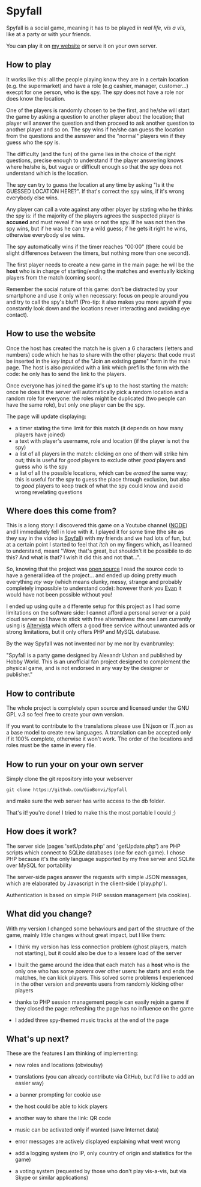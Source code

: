 # Spyfall

Spyfall is a social game, meaning it has to be played _in real life_, _vis a vis_, like at a party or with your friends.

You can play it on [my website](http://spyfall.bonvi.atervista.org) or serve it on your own server.

## How to play

It works like this: all the people playing know they are in a certain location (e.g. the supermarket) and have a role (e.g cashier, manager, customer...) execpt for one person, who is the spy. The spy does not have a role nor does know the location.

One of the players is randomly chosen to be the first, and he/she will start the game by asking a question to another player about the location; that player will answer the question and then proceed to ask another question to another player and so on. The spy wins if he/she can guess the location from the questions and the asnswer and the "normal" players win if they guess who the spy is.

The difficulty (and the fun) of the game lies in the choice of the right questions, precise enough to understand if the player answering knows where he/she is, but vague or difficult enough so that the spy does not understand which is the location.

The spy can try to guess the location at any time by asking "Is it the GUESSED LOCATION HERE?". If that's correct the spy wins, if it's wrong everybody else wins.

Any player can call a vote against any other player by stating who he thinks the spy is: if the majority of the players agrees the suspected player is **accused** and must reveal if he was or not the spy. If he was not then the spy wins, but if he was he can try a wild guess; if he gets it right he wins, otherwise everybody else wins.

The spy automatically wins if the timer reaches "00:00" (there could be slight differences between the timers, but nothing more than one second).

The first player needs to create a new game in the main page: he will be the **host** who is in charge of starting/ending the matches and eventually kicking players from the match (coming soon).

Remember the social nature of this game: don't be distracted by your smartphone and use it only when necessary: focus on people around you and try to call the spy's bluff! (Pro-tip: it also makes you more _spyish_ if you constantly look down and the locations never interacting and avoiding eye contact).

## How to use the website

Once the host has created the match he is given a 6 characters (letters and numbers) code which he has to share with the other players: that code must be inserted in the _key_ input of the "Join an existing game" form in the main page. The host is also provided with a link which prefills the form with the code: he only has to send the link to the players.

Once everyone has joined the game it's up to the host starting the match: once he does it the server will automatically pick a random location and a random role for everyone: the roles might be duplicated (two people can have the same role), but only one player can be the spy.

The page will update displaying:
 - a timer stating the time limit for this match (it depends on how many players have joined)
 - a text with player's username, role and location (if the player is not the spy)
 - a list of all players in the match: clicking on one of them will strike him out; this is useful for _good_ players to exclude other _good_ players and guess who is the spy
 - a list of all the possible locations, which can be _erased_ the same way; this is useful for the spy to guess the place through exclusion, but also to _good_ players to keep track of what the spy could know and avoid wrong revelating questions
 
## Where does this come from?

This is a long story: I discovered this game on a Youtube channel ([NODE](https://www.youtube.com/watch?v=zDqlSq6NWSU)) and I immediately fell in love with it. I played it for some time (the site as they say in the video is [Spyfall](http://spyfall.crabhat.com)) with my friends and we had lots of fun, but at a certain point I started to feel that _itch_ on my fingers which, as I learned to understand, meant "Wow, that's great, but shouldn't it be possibile to do this? And what is that? I wish it did this and not that...".

So, knowing that the project was [open source](https://github.com/evanbrumley/spyfall) I read the source code to have a general idea of the project... and ended up doing pretty much everything _my way_ (which means clunky, messy, strange and probably completely impossible to understand code): however thank you [Evan](https://github.com/evanbrumley/) it would have not been possible without you!

I ended up using quite a differente setup for this project as I had some limitations on the software side: I cannot afford a personal server or a paid cloud server so I have to stick with free alternatives: the one I am currently using is [Altervista](http://altervista.org) which offers a good free service without unwanted ads or strong limitations, but it only offers PHP and MySQL database.

By the way Spyfall was not invented nor by me nor by evanbrumley:

"Spyfall is a party game designed by Alexandr Ushan and published by Hobby World. This is an unofficial fan project designed to complement the physical game, and is not endorsed in any way by the designer or publisher."

## How to contribute

The whole project is completely open source and licensed under the GNU GPL v.3 so feel free to create your own version.

If you want to contribute to the translations please use EN.json or IT.json as a base model to create new languages. A translation can be accepted only if it 100% complete, otherwise it won't work. The order of the locations and roles must be the same in every file.

## How to run your on your own server

Simply clone the git repository into your webserver
````
git clone https://github.com/GioBonvi/Spyfall
````
and make sure the web server has write access to the db folder.

That's it! you're done! I tried to make this the most portable I could ;)

## How does it work?

The server side (pages 'setUpdate.php' and 'getUpdate.php') are PHP scripts which connect to SQLite databases (one for each game). I chose PHP because it's the only language supported by my free server and SQLite over MySQL for portability

The server-side pages answer the requests with simple JSON messages, which are elaborated by Javascript in the client-side ('play.php').

Authentication is based on simple PHP session management (via cookies).

## What did you change?

With my version I changed some behaviours and part of the structure of the game, mainly little changes without great impact, but I like them:

 - I think my version has less connection problem (ghost players, match not starting), but it could also be due to a lessere load of the server
 
 - I built the game around the idea that each match has a **host** who is the only one who has some _powers_ over other users: he starts and ends the matches, he can kick players. This solved some problems I experienced in the other version and prevents users from randomly kicking other players
 
 - thanks to PHP session management people can easily rejoin a game if they closed the page: refreshing the page has no influence on the game

 - I added three spy-themed music tracks at the end of the page

## What's up next?

These are the features I am thinking of implementing:

 - new roles and locations (obvioulsy)
 
 - translations (you can already contribute via GitHub, but I'd like to add an easier way)
 
 - a banner prompting for cookie use
 
 - the host could be able to kick players

 - another way to share the link: QR code

 - music can be activated only if wanted (save Internet data)

 - error messages are actively displayed explaining what went wrong

 - add a logging system (no IP, only country of origin and statistics for the game)

 - a voting system (requested by those who don't play vis-a-vis, but via Skype or similar applications)
